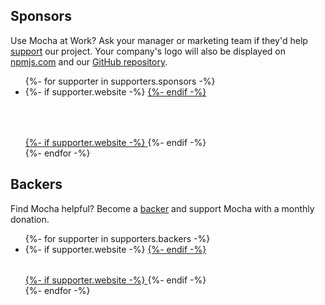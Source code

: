 ## Sponsors

Use Mocha at Work? Ask your manager or marketing team if they'd help [support](https://opencollective.com/mochajs#support) our project. Your company's logo will also be displayed on [npmjs.com](http://npmjs.com/package/mocha) and our [GitHub repository](https://github.com/mochajs/mocha#sponsors).

<style>
  .sponsor {
    -sprite-selector-for-group: sponsors;
    -sprite-location: url(/images/sprite-sponsors.png?pngquant);
    -sprite-image-format: png;
    height: 64px;
  }
  .backer {
    -sprite-selector-for-group: backers;
    -sprite-location: url(/images/sprite-backers.png?pngquant);
    -sprite-image-format: png;
    width: 32px;
    height: 32px;
  }

</style>

<ul class="image-list" id="sponsors">
{%- for supporter in supporters.sponsors -%}
  <li>
    {%- if supporter.website -%}
    <a href="{{ supporter.website }}" target="_blank" rel="noopener" title="{{ supporter.name }}">
    {%- endif -%}
      <style>
        .sponsor-{{ forloop.index }} {
          width: {{ supporter.dimensions.width }}px;
          background-image: url(/images/supporters/{{ supporter.id }}.png?sprite=sponsors);
        }
      </style>
      <div class="sponsor sponsor-{{ forloop.index }}" aria-label="{{ supporter.name }}"></div>
    {%- if supporter.website -%}
    </a>
    {%- endif -%}
  </li>
{%- endfor -%}
</ul>

## Backers

Find Mocha helpful? Become a [backer](https://opencollective.com/mochajs#support) and support Mocha with a monthly donation.

<ul class="image-list faded-images" id="backers">
{%- for supporter in supporters.backers -%}
  <li>
    {%- if supporter.website -%}
    <a href="{{ supporter.website }}" target="_blank" rel="noopener" title="{{ supporter.name }}">
    {%- endif -%}
      <style>
        .backer-{{ forloop.index }} {
          background-image: url(/images/supporters/{{ supporter.id }}.png?sprite=backers);
        }
      </style>
      <div class="backer backer-{{ forloop.index }}" aria-label="{{ supporter.name }}"></div>
    {%- if supporter.website -%}
    </a>
    {%- endif -%}
  </li>
{%- endfor -%}
</ul>

<script src="/js/avatars.js"></script>

